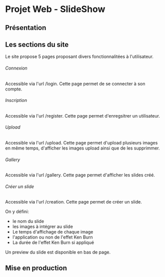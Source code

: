 # Projet Web - SlideShow

## Présentation

## Les sections du site
Le site propose 5 pages proposant divers fonctionnalitées à l'utilisateur.

###### Connexion
Accessible via l'url /login.
Cette page permet de se connecter à son compte.

###### Inscription
Accessible via l'url /register.
Cette page permet d'enregsitrer un utilisateur.

###### Upload
Accessible via l'url /upload.
Cette page permet d'upload plusieurs images en même temps, d'afficher les images upload ainsi que de les supprimmer.

###### Gallery
Accessible via l'url /gallery.
Cette page permet d'afficher les slides créé.

###### Créer un slide
Accessible via l'url /creation.
Cette page permet de créer un slide.

On y défini:
- le nom du slide
- les images à intégrer au slide
- Le temps d'affichage de chaque image
- l'application ou non de l'effet Ken Burn
- La durée de l'effet Ken Burn si appliqué

Un preview du slide est disponible en bas de page.

## Mise en production
